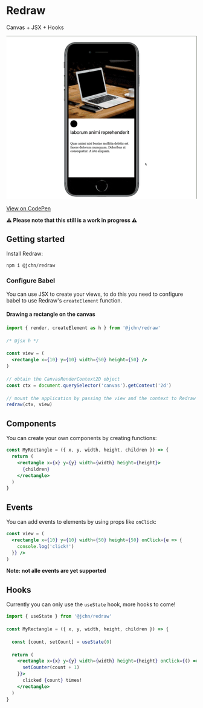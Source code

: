 # Redraw

Canvas + JSX + Hooks

<p align="center">
  <img width="543" height="463" alt="redraw demo" src="/media/redraw-example.gif" />
</p>

[View on CodePen](https://codepen.io/JohnvandeWater/pen/5de1299cbacff72b850183f220636487)

**⚠️ Please note that this still is a work in progress ️️️⚠️**

## Getting started

Install Redraw:

```
npm i @jchn/redraw
```

### Configure Babel

You can use JSX to create your views, to do this you need to configure babel to use Redraw's `createElement` function.

#### Drawing a rectangle on the canvas

```jsx
import { render, createElement as h } from '@jchn/redraw'

/* @jsx h */

const view = (
  <rectangle x={10} y={10} width={50} height={50} />
)

// obtain the CanvasRenderContext2D object
const ctx = document.querySelector('canvas').getContext('2d')

// mount the application by passing the view and the context to Redraw's render function
redraw(ctx, view)
```

## Components

You can create your own components by creating functions:

```jsx
const MyRectangle = ({ x, y, width, height, children }) => {
  return (
    <rectangle x={x} y={y} width={width} height={height}>
      {children}
    </rectangle>
  )
}
```

## Events

You can add events to elements by using props like `onClick`:

```jsx
const view = (
  <rectangle x={10} y={10} width={50} height={50} onClick={e => {
    console.log('click!')
  }} />
)
```

**Note: not alle events are yet supported**

## Hooks

Currently you can only use the `useState` hook, more hooks to come!

```jsx
import { useState } from '@jchn/redraw'

const MyRectangle = ({ x, y, width, height, children }) => {

  const [count, setCount] = useState(0)

  return (
    <rectangle x={x} y={y} width={width} height={height} onClick={() => {
      setCounter(count + 1)
    }}>
      clicked {count} times!
    </rectangle>
  )
}
```

<!-- ## Demo's -->
